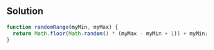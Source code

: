 ## Solution


```js
function randomRange(myMin, myMax) {
  return Math.floor(Math.random() * (myMax - myMin + 1)) + myMin;
}
```